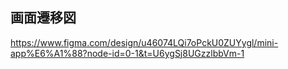## 画面遷移図
https://www.figma.com/design/u46074LQi7oPckU0ZUYygl/mini-app%E6%A1%88?node-id=0-1&t=U6ygSj8UGzzlbbVm-1
